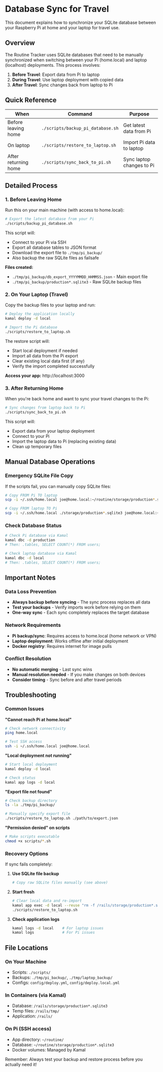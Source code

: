 # Database Sync for Travel

This document explains how to synchronize your SQLite database between your Raspberry Pi at home and your laptop for travel use.

## Overview

The Routine Tracker uses SQLite databases that need to be manually synchronized when switching between your Pi (home.local) and laptop (localhost) deployments. This process involves:

1. **Before Travel**: Export data from Pi to laptop
2. **During Travel**: Use laptop deployment with copied data  
3. **After Travel**: Sync changes back from laptop to Pi

## Quick Reference

| When | Command | Purpose |
|------|---------|---------|
| Before leaving home | `./scripts/backup_pi_database.sh` | Get latest data from Pi |
| On laptop | `./scripts/restore_to_laptop.sh` | Import Pi data to laptop |
| After returning home | `./scripts/sync_back_to_pi.sh` | Sync laptop changes to Pi |

## Detailed Process

### 1. Before Leaving Home

Run this on your main machine (with access to home.local):

```bash
# Export the latest database from your Pi
./scripts/backup_pi_database.sh
```

This script will:
- Connect to your Pi via SSH
- Export all database tables to JSON format
- Download the export file to `./tmp/pi_backup/`
- Also backup the raw SQLite files as failsafe

**Files created:**
- `./tmp/pi_backup/db_export_YYYYMMDD_HHMMSS.json` - Main export file
- `./tmp/pi_backup/production*.sqlite3` - Raw SQLite backup files

### 2. On Your Laptop (Travel)

Copy the backup files to your laptop and run:

```bash
# Deploy the application locally
kamal deploy -d local

# Import the Pi database 
./scripts/restore_to_laptop.sh
```

The restore script will:
- Start local deployment if needed
- Import all data from the Pi export
- Clear existing local data first (if any)
- Verify the import completed successfully

**Access your app:** http://localhost:3000

### 3. After Returning Home

When you're back home and want to sync your travel changes to the Pi:

```bash
# Sync changes from laptop back to Pi
./scripts/sync_back_to_pi.sh
```

This script will:
- Export data from your laptop deployment
- Connect to your Pi
- Import the laptop data to Pi (replacing existing data)
- Clean up temporary files

## Manual Database Operations

### Emergency SQLite File Copy

If the scripts fail, you can manually copy SQLite files:

```bash
# Copy FROM Pi TO laptop
scp -i ~/.ssh/home.local joe@home.local:~/routine/storage/production*.sqlite3 ./storage/

# Copy FROM laptop TO Pi  
scp -i ~/.ssh/home.local ./storage/production*.sqlite3 joe@home.local:~/routine/storage/
```

### Check Database Status

```bash
# Check Pi database via Kamal
kamal dbc -d production
# Then: .tables, SELECT COUNT(*) FROM users;

# Check laptop database via Kamal  
kamal dbc -d local
# Then: .tables, SELECT COUNT(*) FROM users;
```

## Important Notes

### Data Loss Prevention
- **Always backup before syncing** - The sync process replaces all data
- **Test your backups** - Verify imports work before relying on them
- **One-way sync** - Each sync completely replaces the target database

### Network Requirements
- **Pi backup/sync**: Requires access to home.local (home network or VPN)
- **Laptop deployment**: Works offline after initial deployment
- **Docker registry**: Requires internet for image pulls

### Conflict Resolution
- **No automatic merging** - Last sync wins
- **Manual resolution needed** - If you make changes on both devices
- **Consider timing** - Sync before and after travel periods

## Troubleshooting

### Common Issues

**"Cannot reach Pi at home.local"**
```bash
# Check network connectivity
ping home.local

# Test SSH access
ssh -i ~/.ssh/home.local joe@home.local
```

**"Local deployment not running"**
```bash
# Start local deployment
kamal deploy -d local

# Check status
kamal app logs -d local
```

**"Export file not found"**
```bash
# Check backup directory
ls -la ./tmp/pi_backup/

# Manually specify export file
./scripts/restore_to_laptop.sh ./path/to/export.json
```

**"Permission denied" on scripts**
```bash
# Make scripts executable
chmod +x scripts/*.sh
```

### Recovery Options

If sync fails completely:

1. **Use SQLite file backup**
   ```bash
   # Copy raw SQLite files manually (see above)
   ```

2. **Start fresh**
   ```bash
   # Clear local data and re-import
   kamal app exec -d local --reuse "rm -f /rails/storage/production*.sqlite3"
   ./scripts/restore_to_laptop.sh
   ```

3. **Check application logs**
   ```bash
   kamal logs -d local    # For laptop issues
   kamal logs             # For Pi issues  
   ```

## File Locations

### On Your Machine
- Scripts: `./scripts/`
- Backups: `./tmp/pi_backup/`, `./tmp/laptop_backup/`
- Configs: `config/deploy.yml`, `config/deploy.local.yml`

### In Containers (via Kamal)
- Database: `/rails/storage/production*.sqlite3`
- Temp files: `/rails/tmp/`
- Application: `/rails/`

### On Pi (SSH access)
- App directory: `~/routine/`
- Database: `~/routine/storage/production*.sqlite3`
- Docker volumes: Managed by Kamal

Remember: Always test your backup and restore process before you actually need it!